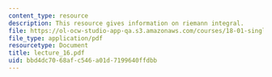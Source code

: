 ```yaml
---
content_type: resource
description: This resource gives information on riemann integral.
file: https://ol-ocw-studio-app-qa.s3.amazonaws.com/courses/18-01-single-variable-calculus-fall-2005/bbd4dc7068afc546a01d7199640ffdbb_lecture_16.pdf
file_type: application/pdf
resourcetype: Document
title: lecture_16.pdf
uid: bbd4dc70-68af-c546-a01d-7199640ffdbb
---
```

